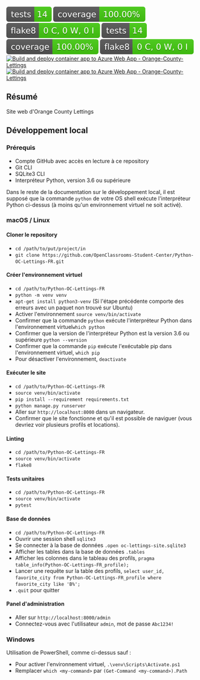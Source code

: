 [![Tests Status](./reports/junit/tests-badge.svg?dummy=8484744)](./reports/junit/report.html)
[![Coverage Status](./reports/coverage/coverage-badge.svg?dummy=8484744)](./reports/coverage/index.html)
[![Flake8 Status](./reports/flake8/flake8-badge.svg?dummy=8484744)](./reports/flake8/index.html)
[![Tests Status](https://github.com/Nathom78/Python-OC-Lettings-FR/blob/master/reports/junit/tests-badge.svg)](https://github.com/Nathom78/Python-OC-Lettings-FR/blob/master/reports/junit/report.html)
[![Coverage Status](https://github.com/Nathom78/Python-OC-Lettings-FR/blob/master/reports/coverage/coverage-badge.svg)](https://github.com/Nathom78/Python-OC-Lettings-FR/blob/master/reports/coverage/index.html)
[![Flake8 Status](https://github.com/Nathom78/Python-OC-Lettings-FR/blob/master/reports/flake8/flake8-badge.svg)](https://github.com/Nathom78/Python-OC-Lettings-FR/blob/master/reports/flake8/index.html)
[![Build and deploy container app to Azure Web App - Orange-County-Lettings](https://github.com/Nathom78/Python-OC-Lettings-FR/actions/workflows/master_ORANGE_COUNTY_LETTINGS.yml/badge.svg)](https://github.com/Nathom78/Python-OC-Lettings-FR/actions/workflows/master_ORANGE_COUNTY_LETTINGS.yml)
[![Build and deploy container app to Azure Web App - Orange-County-Lettings](https://github.com/Nathom78/Python-OC-Lettings-FR/actions/workflows/master_ORANGE_COUNTY_LETTINGS.yml/badge.svg)](https://github.com/Nathom78/Python-OC-Lettings-FR/actions/workflows/master_ORANGE_COUNTY_LETTINGS.yml)

## Résumé

Site web d'Orange County Lettings

## Développement local

### Prérequis

- Compte GitHub avec accès en lecture à ce repository
- Git CLI
- SQLite3 CLI
- Interpréteur Python, version 3.6 ou supérieure

Dans le reste de la documentation sur le développement local, il est supposé que la commande `python` de votre OS shell exécute l'interpréteur Python ci-dessus (à moins qu'un environnement virtuel ne soit activé).

### macOS / Linux

#### Cloner le repository

- `cd /path/to/put/project/in`
- `git clone https://github.com/OpenClassrooms-Student-Center/Python-OC-Lettings-FR.git`

#### Créer l'environnement virtuel

- `cd /path/to/Python-OC-Lettings-FR`
- `python -m venv venv`
- `apt-get install python3-venv` (Si l'étape précédente comporte des erreurs avec un paquet non trouvé sur Ubuntu)
- Activer l'environnement `source venv/bin/activate`
- Confirmer que la commande `python` exécute l'interpréteur Python dans l'environnement virtuel`which python`
- Confirmer que la version de l'interpréteur Python est la version 3.6 ou supérieure `python --version`
- Confirmer que la commande `pip` exécute l'exécutable pip dans l'environnement virtuel, `which pip`
- Pour désactiver l'environnement, `deactivate`

#### Exécuter le site

- `cd /path/to/Python-OC-Lettings-FR`
- `source venv/bin/activate`
- `pip install --requirement requirements.txt`
- `python manage.py runserver`
- Aller sur `http://localhost:8000` dans un navigateur.
- Confirmer que le site fonctionne et qu'il est possible de naviguer (vous devriez voir plusieurs profils et locations).

#### Linting

- `cd /path/to/Python-OC-Lettings-FR`
- `source venv/bin/activate`
- `flake8`

#### Tests unitaires

- `cd /path/to/Python-OC-Lettings-FR`
- `source venv/bin/activate`
- `pytest`

#### Base de données

- `cd /path/to/Python-OC-Lettings-FR`
- Ouvrir une session shell `sqlite3`
- Se connecter à la base de données `.open oc-lettings-site.sqlite3`
- Afficher les tables dans la base de données `.tables`
- Afficher les colonnes dans le tableau des profils, `pragma table_info(Python-OC-Lettings-FR_profile);`
- Lancer une requête sur la table des profils, `select user_id, favorite_city from
  Python-OC-Lettings-FR_profile where favorite_city like 'B%';`
- `.quit` pour quitter

#### Panel d'administration

- Aller sur `http://localhost:8000/admin`
- Connectez-vous avec l'utilisateur `admin`, mot de passe `Abc1234!`

### Windows

Utilisation de PowerShell, comme ci-dessus sauf :

- Pour activer l'environnement virtuel, `.\venv\Scripts\Activate.ps1` 
- Remplacer `which <my-command>` par `(Get-Command <my-command>).Path`
